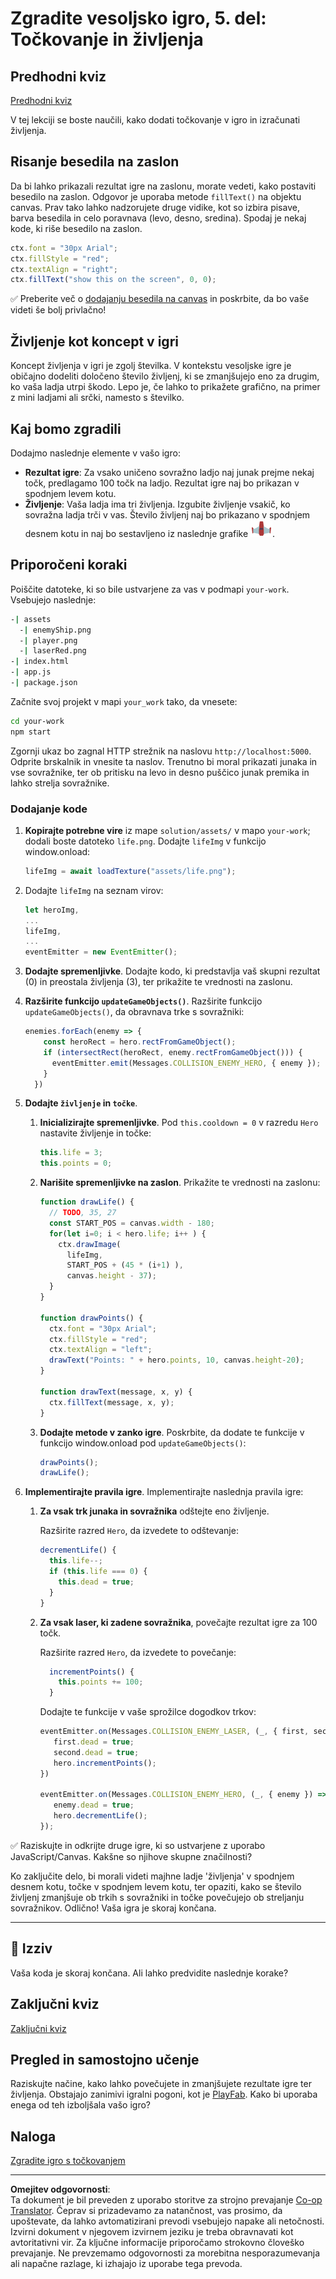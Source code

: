 <!--
CO_OP_TRANSLATOR_METADATA:
{
  "original_hash": "4e8250db84b027c9ff816b4e4c093457",
  "translation_date": "2025-08-27T22:28:01+00:00",
  "source_file": "6-space-game/5-keeping-score/README.md",
  "language_code": "sl"
}
-->
# Zgradite vesoljsko igro, 5. del: Točkovanje in življenja

## Predhodni kviz

[Predhodni kviz](https://ashy-river-0debb7803.1.azurestaticapps.net/quiz/37)

V tej lekciji se boste naučili, kako dodati točkovanje v igro in izračunati življenja.

## Risanje besedila na zaslon

Da bi lahko prikazali rezultat igre na zaslonu, morate vedeti, kako postaviti besedilo na zaslon. Odgovor je uporaba metode `fillText()` na objektu canvas. Prav tako lahko nadzorujete druge vidike, kot so izbira pisave, barva besedila in celo poravnava (levo, desno, sredina). Spodaj je nekaj kode, ki riše besedilo na zaslon.

```javascript
ctx.font = "30px Arial";
ctx.fillStyle = "red";
ctx.textAlign = "right";
ctx.fillText("show this on the screen", 0, 0);
```

✅ Preberite več o [dodajanju besedila na canvas](https://developer.mozilla.org/docs/Web/API/Canvas_API/Tutorial/Drawing_text) in poskrbite, da bo vaše videti še bolj privlačno!

## Življenje kot koncept v igri

Koncept življenja v igri je zgolj številka. V kontekstu vesoljske igre je običajno dodeliti določeno število življenj, ki se zmanjšujejo eno za drugim, ko vaša ladja utrpi škodo. Lepo je, če lahko to prikažete grafično, na primer z mini ladjami ali srčki, namesto s številko.

## Kaj bomo zgradili

Dodajmo naslednje elemente v vašo igro:

- **Rezultat igre**: Za vsako uničeno sovražno ladjo naj junak prejme nekaj točk, predlagamo 100 točk na ladjo. Rezultat igre naj bo prikazan v spodnjem levem kotu.
- **Življenje**: Vaša ladja ima tri življenja. Izgubite življenje vsakič, ko sovražna ladja trči v vas. Število življenj naj bo prikazano v spodnjem desnem kotu in naj bo sestavljeno iz naslednje grafike ![slika življenja](../../../../translated_images/life.6fb9f50d53ee0413cd91aa411f7c296e10a1a6de5c4a4197c718b49bf7d63ebf.sl.png).

## Priporočeni koraki

Poiščite datoteke, ki so bile ustvarjene za vas v podmapi `your-work`. Vsebujejo naslednje:

```bash
-| assets
  -| enemyShip.png
  -| player.png
  -| laserRed.png
-| index.html
-| app.js
-| package.json
```

Začnite svoj projekt v mapi `your_work` tako, da vnesete:

```bash
cd your-work
npm start
```

Zgornji ukaz bo zagnal HTTP strežnik na naslovu `http://localhost:5000`. Odprite brskalnik in vnesite ta naslov. Trenutno bi moral prikazati junaka in vse sovražnike, ter ob pritisku na levo in desno puščico junak premika in lahko strelja sovražnike.

### Dodajanje kode

1. **Kopirajte potrebne vire** iz mape `solution/assets/` v mapo `your-work`; dodali boste datoteko `life.png`. Dodajte `lifeImg` v funkcijo window.onload:

    ```javascript
    lifeImg = await loadTexture("assets/life.png");
    ```

1. Dodajte `lifeImg` na seznam virov:

    ```javascript
    let heroImg,
    ...
    lifeImg,
    ...
    eventEmitter = new EventEmitter();
    ```
  
2. **Dodajte spremenljivke**. Dodajte kodo, ki predstavlja vaš skupni rezultat (0) in preostala življenja (3), ter prikažite te vrednosti na zaslonu.

3. **Razširite funkcijo `updateGameObjects()`**. Razširite funkcijo `updateGameObjects()`, da obravnava trke s sovražniki:

    ```javascript
    enemies.forEach(enemy => {
        const heroRect = hero.rectFromGameObject();
        if (intersectRect(heroRect, enemy.rectFromGameObject())) {
          eventEmitter.emit(Messages.COLLISION_ENEMY_HERO, { enemy });
        }
      })
    ```

4. **Dodajte `življenje` in `točke`**. 
   1. **Inicializirajte spremenljivke**. Pod `this.cooldown = 0` v razredu `Hero` nastavite življenje in točke:

        ```javascript
        this.life = 3;
        this.points = 0;
        ```

   1. **Narišite spremenljivke na zaslon**. Prikažite te vrednosti na zaslonu:

        ```javascript
        function drawLife() {
          // TODO, 35, 27
          const START_POS = canvas.width - 180;
          for(let i=0; i < hero.life; i++ ) {
            ctx.drawImage(
              lifeImg, 
              START_POS + (45 * (i+1) ), 
              canvas.height - 37);
          }
        }
        
        function drawPoints() {
          ctx.font = "30px Arial";
          ctx.fillStyle = "red";
          ctx.textAlign = "left";
          drawText("Points: " + hero.points, 10, canvas.height-20);
        }
        
        function drawText(message, x, y) {
          ctx.fillText(message, x, y);
        }

        ```

   1. **Dodajte metode v zanko igre**. Poskrbite, da dodate te funkcije v funkcijo window.onload pod `updateGameObjects()`:

        ```javascript
        drawPoints();
        drawLife();
        ```

1. **Implementirajte pravila igre**. Implementirajte naslednja pravila igre:

   1. **Za vsak trk junaka in sovražnika** odštejte eno življenje.
   
      Razširite razred `Hero`, da izvedete to odštevanje:

        ```javascript
        decrementLife() {
          this.life--;
          if (this.life === 0) {
            this.dead = true;
          }
        }
        ```

   2. **Za vsak laser, ki zadene sovražnika**, povečajte rezultat igre za 100 točk.

      Razširite razred `Hero`, da izvedete to povečanje:
    
        ```javascript
          incrementPoints() {
            this.points += 100;
          }
        ```

        Dodajte te funkcije v vaše sprožilce dogodkov trkov:

        ```javascript
        eventEmitter.on(Messages.COLLISION_ENEMY_LASER, (_, { first, second }) => {
           first.dead = true;
           second.dead = true;
           hero.incrementPoints();
        })

        eventEmitter.on(Messages.COLLISION_ENEMY_HERO, (_, { enemy }) => {
           enemy.dead = true;
           hero.decrementLife();
        });
        ```

✅ Raziskujte in odkrijte druge igre, ki so ustvarjene z uporabo JavaScript/Canvas. Kakšne so njihove skupne značilnosti?

Ko zaključite delo, bi morali videti majhne ladje 'življenja' v spodnjem desnem kotu, točke v spodnjem levem kotu, ter opaziti, kako se število življenj zmanjšuje ob trkih s sovražniki in točke povečujejo ob streljanju sovražnikov. Odlično! Vaša igra je skoraj končana.

---

## 🚀 Izziv

Vaša koda je skoraj končana. Ali lahko predvidite naslednje korake?

## Zaključni kviz

[Zaključni kviz](https://ashy-river-0debb7803.1.azurestaticapps.net/quiz/38)

## Pregled in samostojno učenje

Raziskujte načine, kako lahko povečujete in zmanjšujete rezultate igre ter življenja. Obstajajo zanimivi igralni pogoni, kot je [PlayFab](https://playfab.com). Kako bi uporaba enega od teh izboljšala vašo igro?

## Naloga

[Zgradite igro s točkovanjem](assignment.md)

---

**Omejitev odgovornosti**:  
Ta dokument je bil preveden z uporabo storitve za strojno prevajanje [Co-op Translator](https://github.com/Azure/co-op-translator). Čeprav si prizadevamo za natančnost, vas prosimo, da upoštevate, da lahko avtomatizirani prevodi vsebujejo napake ali netočnosti. Izvirni dokument v njegovem izvirnem jeziku je treba obravnavati kot avtoritativni vir. Za ključne informacije priporočamo strokovno človeško prevajanje. Ne prevzemamo odgovornosti za morebitna nesporazumevanja ali napačne razlage, ki izhajajo iz uporabe tega prevoda.